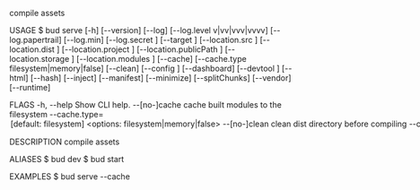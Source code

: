 compile assets

USAGE
  $ bud serve [-h] [--version] [--log] [--log.level v|vv|vvv|vvvv]
    [--log.papertrail] [--log.min] [--log.secret <value>] [--target <value>]
    [--location.src <value>] [--location.dist <value>] [--location.project
    <value>] [--location.publicPath <value>] [--location.storage <value>]
    [--location.modules <value>] [--cache] [--cache.type
    filesystem|memory|false] [--clean] [--config <value>] [--dashboard]
    [--devtool <value>] [--html] [--hash] [--inject] [--manifest] [--minimize]
    [--splitChunks] [--vendor] [--runtime]

FLAGS
  -h, --help                     Show CLI help.
  --[no-]cache                   cache built modules to the filesystem
  --cache.type=<option>          [default: filesystem]
                                 <options: filesystem|memory|false>
  --[no-]clean                   clean dist directory before compiling
  --config=<value>               path to config file
  --[no-]dashboard               enable bud dashboard
  --devtool=<value>              specify source-map type
  --[no-]hash                    hash compiled filenames
  --[no-]html                    generate an html template
  --[no-]inject                  automatically register & boot extensions
  --location.dist=<value>        distribution directory
  --location.modules=<value>     public path
  --location.project=<value>     repo root path
  --location.publicPath=<value>  public path
  --location.src=<value>         source directory
  --location.storage=<value>     storage directory
  --log
  --log.level=<option>           [default: vvv] set log verbosity. `v` is error
                                 level. `vv` is warning level. `vvv` is log
                                 level. `vvvv` is debug level.
                                 <options: v|vv|vvv|vvvv>
  --[no-]log.min                 remove formatting from logged objects
  --[no-]log.papertrail          preserve logger output
  --log.secret=<value>...        [default: /Users/kellymears/code/roots/dev/bud/
                                 examples/babel] hide matching strings from
                                 logging output
  --[no-]manifest                emit manifest.json
  --[no-]minimize                minimize file size of compiled assets
  --[no-]runtime                 Create a runtime chunk
  --[no-]splitChunks             create separate chunks for vendor and app code
  --target=<value>...            [default: ] limit compilation to this compiler
  --[no-]vendor                  create separate chunks for vendor and app code;
                                 alias for splitChunks
  --version                      Show CLI version.

DESCRIPTION
  compile assets

ALIASES
  $ bud dev
  $ bud start

EXAMPLES
  $ bud serve --cache